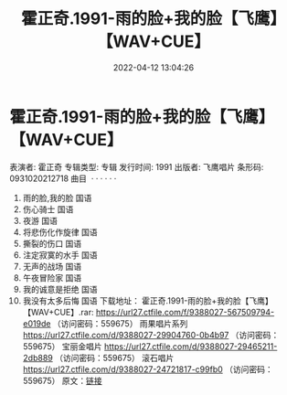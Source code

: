 ﻿---
title: 霍正奇.1991-雨的脸+我的脸【飞鹰】【WAV+CUE】
date: 2022-04-12 13:04:26
categories: WAV车载音乐、镜像
tags: 国语流行
---
# 霍正奇.1991-雨的脸+我的脸【飞鹰】【WAV+CUE】

表演者: 霍正奇
专辑类型: 专辑
发行时间: 1991
出版者: 飞鹰唱片
条形码: 0931020212718
曲目  · · · · · ·
1. 雨的脸,我的脸 国语
2. 伤心骑士 国语
3. 夜游 国语
4. 将悲伤化作旋律 国语
5. 撕裂的伤口 国语
6. 注定寂寞的水手 国语
7. 无声的战场 国语
8. 午夜冒险家 国语
9. 我的诚意是拒绝 国语
10. 我没有太多后悔 国语
下载地址：
霍正奇.1991-雨的脸+我的脸【飞鹰】【WAV+CUE】.rar: https://url27.ctfile.com/f/9388027-567509794-e019de
（访问密码：559675）
雨果唱片系列
https://url27.ctfile.com/d/9388027-29904760-0b4b97
（访问密码：559675）
宝丽金唱片
https://url27.ctfile.com/d/9388027-29465211-2db889
（访问密码：559675）
滚石唱片
https://url27.ctfile.com/d/9388027-24721817-c99fb0
（访问密码：559675）
原文：[链接](https://blog.sina.com.cn/s/blog_1647c7e7601030wmt.html)